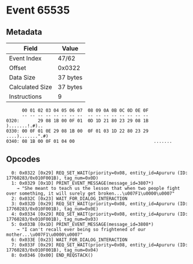 # Event 65535

## Metadata

| Field           | Value    |
|-----------------|----------|
| Event Index     | 47/62    |
| Offset          | 0x0322   |
| Data Size       | 37 bytes |
| Calculated Size | 37 bytes |
| Instructions    | 9        |

```
      00 01 02 03 04 05 06 07  08 09 0A 0B 0C 0D 0E 0F
      -- -- -- -- -- -- -- --  -- -- -- -- -- -- -- --
0320:       29 08 1B 00 0F 01  0D 1D 21 80 23 29 08 1B    ).......!.#)..
0330: 00 0F 01 0E 29 08 1B 00  0F 01 03 1D 22 80 23 29  ....).......".#)
0340: 08 1B 00 0F 01 04 00                              .......         
```

## Opcodes

```
  0: 0x0322 [0x29] REQ_SET_WAIT(priority=0x08, entity_id=Apururu (ID: 17760283/0x010F001B), tag_num=0x0D)
  1: 0x0329 [0x1D] PRINT_EVENT_MESSAGE(message_id=3807*)
    → "She meant to teach us the lesson that when two people fight over something, it will surely get broken...\u007F1\u0000\u0007"
  2: 0x032C [0x23] WAIT_FOR_DIALOG_INTERACTION
  3: 0x032D [0x29] REQ_SET_WAIT(priority=0x08, entity_id=Apururu (ID: 17760283/0x010F001B), tag_num=0x0E)
  4: 0x0334 [0x29] REQ_SET_WAIT(priority=0x08, entity_id=Apururu (ID: 17760283/0x010F001B), tag_num=0x03)
  5: 0x033B [0x1D] PRINT_EVENT_MESSAGE(message_id=3808*)
    → "I can't recall ever being so frightened of our mother...\u007F1\u0000\u0007"
  6: 0x033E [0x23] WAIT_FOR_DIALOG_INTERACTION
  7: 0x033F [0x29] REQ_SET_WAIT(priority=0x08, entity_id=Apururu (ID: 17760283/0x010F001B), tag_num=0x04)
  8: 0x0346 [0x00] END_REQSTACK()
```
